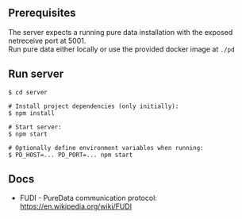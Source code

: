 
## Prerequisites

The server expects a running pure data installation with the exposed netreceive port at 5001.  
Run pure data either locally or use the provided docker image at `./pd`

## Run server

    $ cd server
    
    # Install project dependencies (only initially):
    $ npm install
    
    # Start server:
    $ npm start
    
    # Optionally define environment variables when running:
    $ PD_HOST=... PD_PORT=... npm start


## Docs

- FUDI - PureData communication protocol: https://en.wikipedia.org/wiki/FUDI